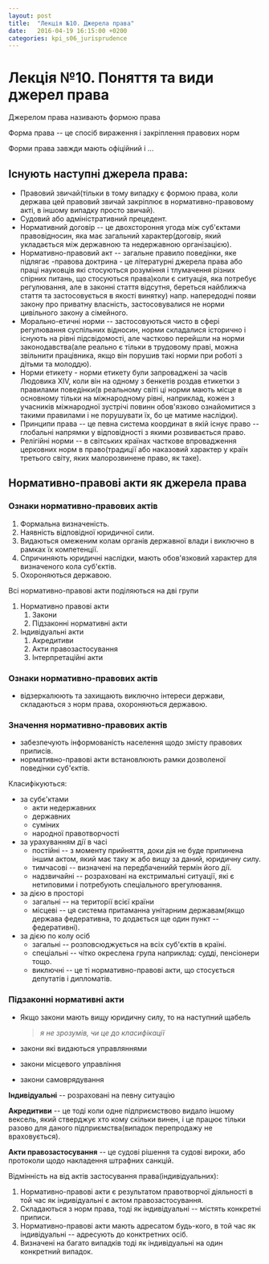 ```yaml
---
layout: post
title:  "Лекція №10. Джерела права"
date:   2016-04-19 16:15:00 +0200
categories: kpi_s06_jurisprudence
---
```


# Лекція №10. Поняття та види джерел права

Джерелом права називають формою права

Форма права -- це спосіб вираження і закріплення правових норм

Форми права завжди мають офіційний і ...

## Існують наступні джерела права:

- Правовий звичай(тільки в тому випадку є формою права, коли держава цей правовий звичай закріплює в нормативно-правовому акті, в іншому випадку просто звичай).
- Судовий або адміністративний прецедент.
- Нормативний договір -- це двохстороння угода між суб'єктами правовідносин, яка має загальний характер(договір, який укладається між державною та недержавною організацією).
- Нормативно-правовий акт -- загальне правило поведінки, яке підлягає -правова доктрина - це літературні джерела права або праці науковців які стосуються розуміння і тлумачення різних спірних питань, що стосуються права)коли є ситуація, яка потребує регулювання, але в законні стаття відсутня, береться найближча стаття та застосовується в якості винятку) напр. напередодні появи закону про приватну власність, застосовувалися не норми цивільного закону а сімейного.
- Морально-етичні норми -- застосовуються чисто в сфері регулювання суспільних відносин, норми складалися історично і існують на рівні підсвідомості, але частково перейшли на норми законодавства(але реально є тільки в трудовому праві, можна звільнити працівника, якщо він порушив такі норми при роботі з дітьми та молоддю).
- Норми етикету - норми етикету були запроваджені за часів Людовика XIV, коли він на одному з бенкетів роздав етикетки з правилами поведінки(в реальному світі ці норми мають місце в основному тільки на міжнародному рівні, наприклад, кожен з учасників міжнародної зустрічі повинн обов'язково ознайомитися з такими правилами і не порушувати їх, бо це матиме наслідки).
- Принципи права -- це певна система координат в якій існує право -- глобальні напрямки у відповідності з якими розвивається право.
- Релігійні норми -- в світських країнах часткове впровадження церковних норм в право(традиції або наказовий характер у країн третього світу, яких малорозвинене право, як таке).

## Нормативно-правові акти як джерела права

### Ознаки нормативно-правових актів

1. Формальна визначеність.
2. Наявність відповідної юридичної сили.
3. Видаються омеженим колам органів державної влади і виключно в рамках їх компетенції.
4. Спричиняють юридичні наслідки, мають обов'язковий характер для визначеного кола суб'єктів.
5. Охороняються державою.

Всі нормативно-правові акти поділяються на дві групи

1. Нормативно правові акти
    1. Закони
    2. Підзаконні нормативні акти
2. Індивідуальні акти
    1. Акредитиви
    2. Акти правозастосування
    3. Інтерпретаційні акти

### Ознаки нормативно-правових актів

- відзеркалюють та захищають виключно інтереси держави, складаються з норм права, охороняються державою.

### Значення нормативно-правових актів

- забезпечують інформованість населення щодо змісту правових приписів.
- нормативно-правові акти встановлюють рамки дозволеної поведінки суб'єктів.

Класифікуються:

- за субє'ктами
  - акти недержавних
  - державних
  - суміних
  - народної правотворчості
- за урахуванням дії в часі
  - постійні -- з моменту прийняття, доки дія не буде припинена іншим актом, який має таку ж або вищу за даний, юридичну силу.
  - тимчасові -- визначені на передбаченийй термін його дії.
  - надзвичайні -- розраховані на екстримальні ситуації, які є нетиповими і потребують спеціального врегулювання.
- за дією в просторі
  - загальні -- на території всієї країни
  - місцеві -- ця система притаманна унітарним державам(якщо держава федеративна, то додається ще один пункт -- федеративні).
- за дією по колу осіб
  - загальні -- розповсюджується на всіх суб'єктів в країні.
  - спеціальні -- чітко окреслена група наприклад: судді, пенсіонери тощо.
  - виключні -- це ті нормативно-правові акти, що стосується депутатів і дипломатів.

### Підзаконні нормативні акти

- Якщо закони мають вищу юридичну силу, то на наступний щабель

    > _я не зрозумів, чи це до класифікації_
- закони які видаються управляннями
- закони місцевого управління
- закони самоврядування

**Індивідуальні** -- розраховані на певну ситуацію

**Акредитиви** -- це тоді коли одне підприємствово видало іншому вексель, який стверджує хто кому скільки винен, і це працює тільки разово для даного підприємства(випадок перепродажу не враховується).

**Акти правозастосування** -- це судові рішення та судові вироки, або протоколи щодо накладення штрафних санкцій.

Відмінність на від актів застосування права(індивідуальних):

1. Нормативно-правові акти є результатом правотворчої діяльності в той час як індивідуальні є актом правозастосування.
2. Складаються з норм права, тоді як індивідуальні -- містять конкретні приписи.
3. Нормативно-правові акти мають адресатом будь-кого, в той час як індивідуальні -- адресують до конктретних осіб.
4. Визначені на багато випадків тоді як індивідуальні на один конкретний випадок.
